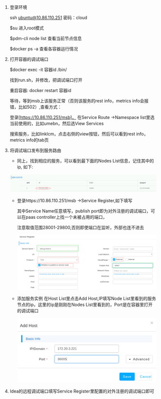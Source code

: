 1. 登录环境
 
   ssh ubuntu@10.86.110.251 密码：cloud

   $su   进入root模式
  
   $pdm-cli node list 查看当前节点信息
  
   $docker ps -a 查看各容器运行情况
  
1. 打开容器的调试端口

   $docker exec -it   容器id /bin/

   找到run.sh，并修改，把调试端口打开

   重启容器: docker restart  容器id

    等待，等到msb上该服务正常（否则该服务的rest info，metrics info会报错，比如502）,查看方式：

   登录[https://10.86.110.251/msb]， 在Service Route ->Namespace list里选当前使用的，比如umebn，然后选View Services

   搜索服务，比如linklcm，点击右侧的view按钮，然后可以看到rest info，metrics info的tab页

1. 将调试端口发布到服务路由

   - 同上，找到相应的服务，可以看到最下面的Nodes List信息，记住其中的ip, 如下:

    ![node list](diagrams/How2Debug/NodeList.png)
   - 登录https://10.86.110.251/msb  ->Service Register,如下填写

      其中Service Name任意填写，publish port即为对外注册的调试端口，可以在paas controller上找一个未被占用的端口，

      注意取值范围28001-29800,否则即使端口在监听，外部也连不进去

     ![service register](diagrams/How2Debug/ServiceRegister.png)

   - 添加服务实例
      在Host List里点击Add Host,IP填写Node List里看到的服务节点的ip，这里的ip是刚刚在Nodes List里看到的，Port是在容器里打开的调试端口

     ![Add Host](diagrams/How2Debug/AddHost.png)
1. Idea的远程调试端口填写Service Register里配置的对外注册的调试端口即可